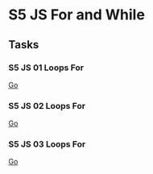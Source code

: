 # S5 JS For and While

## Tasks

### S5 JS 01 Loops For

[Go](25_S5_JS_01_Loops_For)

### S5 JS 02 Loops For

[Go](26_S5_JS_02_Loops_For)

### S5 JS 03 Loops For

[Go](27_S5_JS_03_Loops_For)